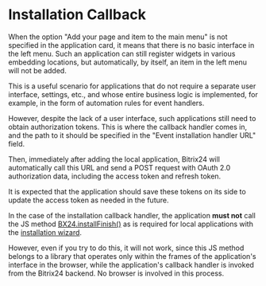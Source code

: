 # Installation Callback

When the option "Add your page and item to the main menu" is not specified in the application card, it means that there is no basic interface in the left menu. Such an application can still register widgets in various embedding locations, but automatically, by itself, an item in the left menu will not be added.

This is a useful scenario for applications that do not require a separate user interface, settings, etc., and whose entire business logic is implemented, for example, in the form of automation rules for event handlers.

However, despite the lack of a user interface, such applications still need to obtain authorization tokens. This is where the callback handler comes in, and the path to it should be specified in the "Event installation handler URL" field.

Then, immediately after adding the local application, Bitrix24 will automatically call this URL and send a POST request with OAuth 2.0 authorization data, including the access token and refresh token.

It is expected that the application should save these tokens on its side to update the access token as needed in the future.

In the case of the installation callback handler, the application **must not** call the JS method [BX24.installFinish()](../../bx24-js-sdk/system-functions/bx24-install-finish.md) as is required for local applications with the [installation wizard](./installation-master.md).

However, even if you try to do this, it will not work, since this JS method belongs to a library that operates only within the frames of the application's interface in the browser, while the application's callback handler is invoked from the Bitrix24 backend. No browser is involved in this process.